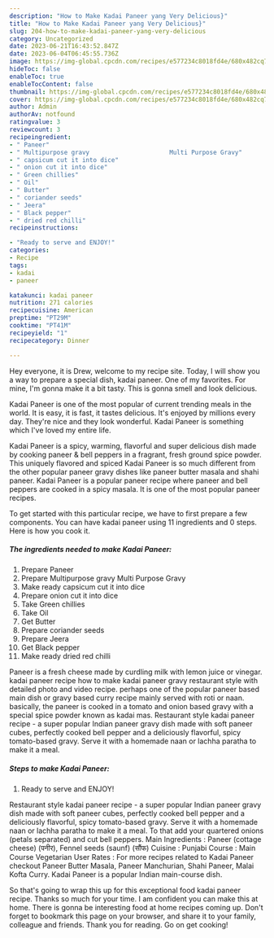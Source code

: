 ```yaml
---
description: "How to Make Kadai Paneer yang Very Delicious}"
title: "How to Make Kadai Paneer yang Very Delicious}"
slug: 204-how-to-make-kadai-paneer-yang-very-delicious
category: Uncategorized
date: 2023-06-21T16:43:52.847Z
date: 2023-06-04T06:45:55.736Z
image: https://img-global.cpcdn.com/recipes/e577234c8018fd4e/680x482cq70/kadai-paneer-recipe-main-photo.jpg
hideToc: false
enableToc: true
enableTocContent: false
thumbnail: https://img-global.cpcdn.com/recipes/e577234c8018fd4e/680x482cq70/kadai-paneer-recipe-main-photo.jpg
cover: https://img-global.cpcdn.com/recipes/e577234c8018fd4e/680x482cq70/kadai-paneer-recipe-main-photo.jpg
author: Admin
authorAv: notfound
ratingvalue: 3
reviewcount: 3
recipeingredient:
- " Paneer"
- " Multipurpose gravy                      Multi Purpose Gravy"
- " capsicum cut it into dice"
- " onion cut it into dice"
- " Green chillies"
- " Oil"
- " Butter"
- " coriander seeds"
- " Jeera"
- " Black pepper"
- " dried red chilli"
recipeinstructions:

- "Ready to serve and ENJOY!"
categories:
- Recipe
tags:
- kadai
- paneer

katakunci: kadai paneer 
nutrition: 271 calories
recipecuisine: American
preptime: "PT29M"
cooktime: "PT41M"
recipeyield: "1"
recipecategory: Dinner

---
```



Hey everyone, it is Drew, welcome to my recipe site. Today, I will show you a way to prepare a special dish, kadai paneer. One of my favorites. For mine, I'm gonna make it a bit tasty. This is gonna smell and look delicious.

Kadai Paneer is one of the most popular of current trending meals in the world. It is easy, it is fast, it tastes delicious. It's enjoyed by millions every day. They're nice and they look wonderful. Kadai Paneer is something which I've loved my entire life.

Kadai Paneer is a spicy, warming, flavorful and super delicious dish made by cooking paneer &amp; bell peppers in a fragrant, fresh ground spice powder. This uniquely flavored and spiced Kadai Paneer is so much different from the other popular paneer gravy dishes like paneer butter masala and shahi paneer. Kadai Paneer is a popular paneer recipe where paneer and bell peppers are cooked in a spicy masala. It is one of the most popular paneer recipes.


To get started with this particular recipe, we have to first prepare a few components. You can have kadai paneer using 11 ingredients and 0 steps. Here is how you cook it.

<!--inarticleads1-->

##### The ingredients needed to make Kadai Paneer:

1. Prepare  Paneer
1. Prepare  Multipurpose gravy                      Multi Purpose Gravy
1. Make ready  capsicum cut it into dice
1. Prepare  onion cut it into dice
1. Take  Green chillies
1. Take  Oil
1. Get  Butter
1. Prepare  coriander seeds
1. Prepare  Jeera
1. Get  Black pepper
1. Make ready  dried red chilli


Paneer is a fresh cheese made by curdling milk with lemon juice or vinegar. kadai paneer recipe how to make kadai paneer gravy restaurant style with detailed photo and video recipe. perhaps one of the popular paneer based main dish or gravy based curry recipe mainly served with roti or naan. basically, the paneer is cooked in a tomato and onion based gravy with a special spice powder known as kadai mas. Restaurant style kadai paneer recipe - a super popular Indian paneer gravy dish made with soft paneer cubes, perfectly cooked bell pepper and a deliciously flavorful, spicy tomato-based gravy. Serve it with a homemade naan or lachha paratha to make it a meal. 

<!--inarticleads2-->

##### Steps to make Kadai Paneer:


1. Ready to serve and ENJOY!

Restaurant style kadai paneer recipe - a super popular Indian paneer gravy dish made with soft paneer cubes, perfectly cooked bell pepper and a deliciously flavorful, spicy tomato-based gravy. Serve it with a homemade naan or lachha paratha to make it a meal. To that add your quartered onions (petals separated) and cut bell peppers. Main Ingredients : Paneer (cottage cheese) (पनीर), Fennel seeds (saunf) (सौंफ) Cuisine : Punjabi Course : Main Course Vegetarian User Rates : For more recipes related to Kadai Paneer checkout Paneer Butter Masala, Paneer Manchurian, Shahi Paneer, Malai Kofta Curry. Kadai Paneer is a popular Indian main-course dish. 

So that's going to wrap this up for this exceptional food kadai paneer recipe. Thanks so much for your time. I am confident you can make this at home. There is gonna be interesting food at home recipes coming up. Don't forget to bookmark this page on your browser, and share it to your family, colleague and friends. Thank you for reading. Go on get cooking!
